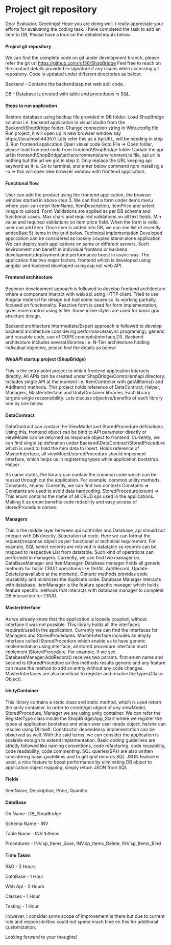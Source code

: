 # Project git repository
Dear Evaluator, Greetings!
Hope you are doing well. I really appreciate your efforts for evaluating the coding task. I have completed the task to add an item to DB, Please have a look on the detailed inputs below:
#### Project git repository
We can find the complete code on git under development branch, please refer the git url https://github.com/rc156/ShopBridge Feel free to reach on the contact details provided in signature if any issues while accessing git repository. Code is updated under different directories as below:

Backend - Contains the backend(asp.net web api) code.

DB - Database is created with table and procedures in SQL.

#### Steps to run application
Restore database using backup file provided in DB folder.
Load ShopBridge solution i.e. backend application in visual studio from the Backend\ShopBridge folder.
Change connection string in Web.config file
Run project, it will open up in new browser window say https://localhost:44357/ Lets refer this as a ApiURL, will be needing in step 3.
Run frontend application
Open visual code
Goto File => Open folder, please load frontend code from frontend\ShopBridge folder
Update the api url in frontend\ShopBridge\src\environments\environment.ts file, api url is nothing but the url we got in step 2. Only replace the URL keeping api keyword as it is.
Go to terminal, and enter below command
npm install
ng s -o => this will open new browser window with frontend application.

#### Functional flow
User can add the product using the frontend application, the browser window started in above step 3.
We can find a form under items menu where user can enter ItemName, ItemDescription, ItemPrice and select image to upload.
Form Validations are applied as per DB schema and functional cases.
Max chars and required validations on all text fields.
Min value and required validations on item price field.
When the form is valid, user can add item. Once item is added into DB, we can see list of recently added(last 5) items in the grid below.
Technical implementation
Developed application can be considered as loosely coupled stand-alone application. We can deploy such applications on same or different servers. Such environment can benefit in individual frontend or backend development/deployment and performance boost in async way. The application has two major factors, frontend which is developed using angular and backend developed using asp.net web API.

#### Frontend architecture
Beginner development appoach is followed to develop frontend architecture where a component interact with web api using HTTP client. Tried to use Angular material for design but had some issues so its working partially, focused on functionality. Reactive form is used for form implementation, gives more control using ts file. Some inline styles are used for basic grid structure design.

Backend architecture
Intermediate/Expert approach is followed to develop backend architecture considering performance(async programing), generic and reusable code, use of OOPS concepts(interface,DI). Backend architecture includes several libraries i.e. N-Tier architecture holding individual objective, please find the details as below:

#### WebAPI startup project (ShopBridge)

This is the entry point project to which frontend application interacts directly.
All APIs can be created under ShopBridge\Controllers\api directory.
Includes single API at the moment i.e. ItemController with getAllItems() and AddItem() methods.
This project holds reference of DataContract, Helper, Managers, MasterInterface and UnityContainer libraries. Each library targets single responsibility. Lets discuss objective/benefits of each library one by one below.
#### DataContract

DataContract can contain the ViewModel and StoredProcedure definations.
Using this, frontend object can be bind to API parameter directly or viewModel can be returned as response object to frontend.
Currently, we can find single sp defination under Backend\DataContract\StoredProcedure which is used to hold the item data to insert.
Holds reference of MasterInterface, all viewModel/storedProcedure should implement interface, which helps us in registering types while application bootstrap.
Helper

As name states, the library can contain the common code which can be reused through out the application.
For example, common utility methods, Constants, enums.
Currently, we can find two contexts
Constants => Constants are used to avoid data hardcoding.
StoredProcedure(enum) => This enum contains the name of all CRUD sps used in the applications. Making it as enum benefits code redability and easy access of storedProcedure names.
#### Managers

This is the middle layer between api controller and Database, api should not interact with DB directly. Seperation of code.
Here we can format the request/response object as per functional or technical requirement.
For example, SQL select records are retrived in datatable so records can be mapped to respective List from datatable. Such kind of operations can performed in managers.
Currently, we can find two manager i.e. DataBaseManager and ItemManager.
Database manager holds all generic methods for basic CRUD operations like GetAll, AddRecord, Update-Delete(unavailable at the moment). Generic methods provides code reusability and minimizes the duplicate code.
Database Manager interacts with database.
ItemManager is the feature specific manager which holds feature specific methods that interacts with database manager to complete DB interaction for CRUD.
#### MasterInterface

As we already know that the application is loosely coupled, without interface it was not possible.
This library holds all the interfaces required/used in the application.
Currently we can find the Interfaces for Managers and StoredProcedures.
MasterInterface includes an empty interface called IStoredProcedure which enable us to have generic implementation using interface, all stored procedure interface must implement IStoredProcedure. For example, if we see DatabaseManager.AddRecord() receives two params. first enum name and second is IStoredProcedure so this methods results generic and any feature can reuse the method to add an entity without any code changes.
MasterInterfaces are also benificial to register and resolve the types(Class-Object).
#### UnityContainer

This library contains a static class and static method, which is used return the unity container.
In order to create/get object of any viewModel, StoredProcedure, Manager we are using unity container.
We can refer the RegisterType class inside the ShopBridge\App_Start where we register the types at application bootstrap and when ever user needs object, he/she can resolve using DI itself.
Constructor dependency implementation can be observed as well.
With the said terms, we can consider the application is scalable enough to extend implementation. Basic coding guidelines are strictly followed like naming conventions, code refactoring, code reusability, code readability, code commenting. SQL queries(SPs) are also written considering basic guidelines and to get grid records SQL JSON feature is used, a nice feature to boost performance by eliminating DB object to application object mapping, simply return JSON from SQL.

#### Fields
ItemName, Description, Price, Quantity 

#### DataBase
Db Name- DB_ShopBridge

Schema Name - INV

Table Name - INV.tbItems

Procedures - INV.sp_Items_Save, INV.sp_Items_Delete, INV.sp_Items_Bind
 
#### Time Taken
R&D - 2 Hours

DataBase - 1 Hour

Web Api - 2 Hours

Classes - 1 Hour

Testing - 1 Hour

However, I consider some scope of improvement is there but due to current role and responsibilities could not spend much time on this for additional customization.


Looking forward to your thoughts!
